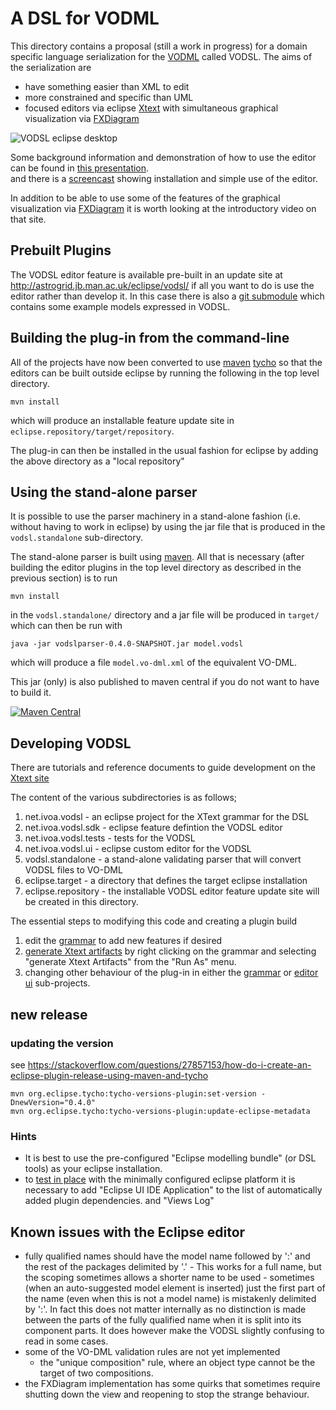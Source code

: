 A DSL for VODML
===============

This directory contains a proposal (still a work in progress) for a domain specific language serialization 
for the [VODML](http://www.ivoa.net/documents/VODML) called VODSL. 
The aims of the serialization are

 - have something easier than XML to edit
 - more constrained and specific than UML
 - focused editors via eclipse [Xtext](https://eclipse.org/Xtext) with simultaneous graphical visualization via [FXDiagram](http://jankoehnlein.github.io/FXDiagram/) 
 
 ![VODSL eclipse desktop](vodsl-eclipse.png)
 
 Some background information and demonstration of how to use the editor can be found in [this presentation](VODSL_VODML_PAH.pdf).  
 and there is a [screencast](https://youtu.be/xzSk413raLY) showing installation and simple use of the editor.
 
In addition to be able to use some of the features of the graphical visualization via [FXDiagram](http://jankoehnlein.github.io/FXDiagram/) it is worth looking at the introductory video on that site.

Prebuilt Plugins
-----------------

The VODSL editor feature is available pre-built in an update site at http://astrogrid.jb.man.ac.uk/eclipse/vodsl/ if all you want to do is use the editor rather than develop it.  In this case there is also a [git submodule](./models) which contains some example models expressed in VODSL.
 

Building the plug-in from the command-line
------------------------------------------

All of the projects have now been converted to use [maven](http://maven.apache.org) [tycho](https://www.eclipse.org/tycho/)  so that  the 
editors can be built outside eclipse by running the following in the top level directory. 

    mvn install
    
which will produce an installable feature update site in `eclipse.repository/target/repository`.

The plug-in can then be installed in the usual fashion for eclipse by adding the above directory as a "local repository"

   
Using the stand-alone parser
-------------------------------

It is possible to use the parser machinery in a stand-alone fashion (i.e. without 
having to work in eclipse) by using the jar file that is produced in the `vodsl.standalone`
sub-directory.

The stand-alone parser is built using [maven](http://maven.apache.org). All that is necessary 
(after building the editor plugins in the top level directory as described in the previous section)
is to run 

    mvn install
    
in the `vodsl.standalone/` directory and a jar file will be produced in `target/` which can then
be run with

    java -jar vodslparser-0.4.0-SNAPSHOT.jar model.vodsl

which will produce a file `model.vo-dml.xml` of the equivalent VO-DML.

This jar (only) is also published to maven central if you do not want to have to build it.

[![Maven Central](https://img.shields.io/maven-central/v/org.javastro.vodsl/vodslparser.svg?label=Maven%20Central)](https://search.maven.org/search?q=g:%22org.javastro.vodsl%22%20AND%20a:%22vodslparser%22)

 
Developing VODSL 
----------------

There are tutorials and reference documents to guide development on the 
[Xtext site](https://eclipse.org/Xtext/documentation/102_domainmodelwalkthrough.html)

The content of the various subdirectories is as follows;

 1. net.ivoa.vodsl - an eclipse project for the XText grammar for the DSL
 2. net.ivoa.vodsl.sdk - eclipse feature defintion the VODSL editor
 3. net.ivoa.vodsl.tests - tests for the VODSL
 4. net.ivoa.vodsl.ui - eclipse custom editor for the VODSL
 5. vodsl.standalone - a stand-alone validating parser that will convert VODSL files to VO-DML
 6. eclipse.target - a directory that defines the target eclipse installation
 7. eclipse.repository - the installable VODSL editor feature update site will be created in this directory.
 



The essential steps to modifying this code and creating a plugin build

  1. edit the [grammar](./net.ivoa.vodsl/src/net/ivoa/vodml/Vodsl.xtext) to add new features if desired
  2. [generate Xtext artifacts](https://eclipse.org/Xtext/documentation/102_domainmodelwalkthrough.html#generate-language-artifacts)
     by right clicking on the grammar and selecting "generate Xtext Artifacts" from the "Run As" menu.
  3. changing other behaviour of the plug-in in either the [grammar](./net.ivoa.vodsl)
     or [editor ui](./net.ivoa.vodsl.ui) sub-projects.


## new release

### updating the version

see https://stackoverflow.com/questions/27857153/how-do-i-create-an-eclipse-plugin-release-using-maven-and-tycho

    mvn org.eclipse.tycho:tycho-versions-plugin:set-version -DnewVersion="0.4.0"
    mvn org.eclipse.tycho:tycho-versions-plugin:update-eclipse-metadata

### Hints

 - It is best to use the pre-configured "Eclipse modelling bundle" (or DSL tools) as your eclipse installation.
 - to [test in place](https://eclipse.org/Xtext/documentation/102_domainmodelwalkthrough.html#run-generated-plugin)
   with the minimally configured eclipse platform it is necessary to add
   "Eclipse UI IDE Application" to the list of automatically added plugin dependencies.
   and "Views Log"
   
 
Known issues with the Eclipse editor
------------------------------------

* fully qualified names should have the model name followed by ':' and the rest of the packages delimited by '.' -
   This works for a full name, but the scoping sometimes allows a shorter name to be used - sometimes (when an auto-suggested model
   element is inserted) just the first part of the name (even when this is not a model name) is mistakenly delimited by ':'. 
   In fact this does not matter internally as no distinction is made between the 
   parts of the fully qualified name when it is split into its component parts.
   It does however make the VODSL slightly confusing to read in some cases.   
* some of the VO-DML validation rules are not yet implemented  
  - the "unique composition" rule, where an object type cannot be the target of 
      two compositions.
* the FXDiagram implementation has some quirks that sometimes require shutting down the view and reopening to stop the strange behaviour.

    
